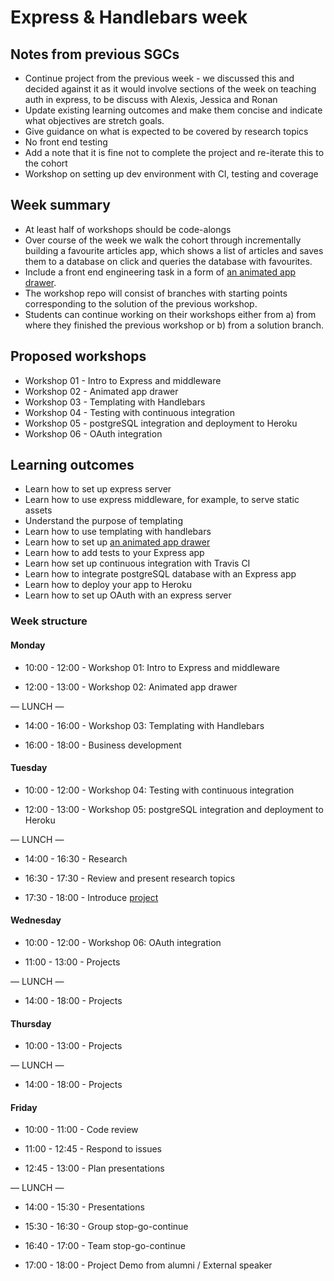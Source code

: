 # Express & Handlebars week

## Notes from previous SGCs

* Continue project from the previous week - we discussed this and decided against it as it would involve sections of the week on teaching auth in express, to be discuss with Alexis, Jessica and Ronan
* Update existing learning outcomes and make them concise and indicate what
  objectives are stretch goals.
* Give guidance on what is expected to be covered by research topics
* No front end testing
* Add a note that it is fine not to complete the project and re-iterate this to the cohort
* Workshop on setting up dev environment with CI, testing and coverage

## Week summary

* At least half of workshops should be code-alongs
* Over course of the week we walk the cohort through incrementally building a favourite articles app, which shows a list of articles and saves them to a database on click and queries the database with favourites.
* Include a front end engineering task in a form of [an animated app drawer](http://www.material-ui.com/#/components/drawer).
* The workshop repo will consist of branches with starting points corresponding to the solution of the previous workshop.
* Students can continue working on their workshops either from a) from where they finished the previous workshop or b) from a solution branch.

## Proposed workshops

* Workshop 01 - Intro to Express and middleware
* Workshop 02 - Animated app drawer
* Workshop 03 - Templating with Handlebars
* Workshop 04 - Testing with continuous integration
* Workshop 05 - postgreSQL integration and deployment to Heroku
* Workshop 06 - OAuth integration

## Learning outcomes

* Learn how to set up express server
* Learn how to use express middleware, for example, to serve static assets
* Understand the purpose of templating
* Learn how to use templating with handlebars
* Learn how to set up [an animated app drawer](http://www.material-ui.com/#/components/drawer)
* Learn how to add tests to your Express app
* Learn how set up continuous integration with Travis CI
* Learn how to integrate postgreSQL database with an Express app
* Learn how to deploy your app to Heroku
* Learn how to set up OAuth with an express server

### Week structure

#### Monday

- 10:00 - 12:00 - Workshop 01: Intro to Express and middleware

- 12:00 - 13:00 - Workshop 02: Animated app drawer

— LUNCH —

- 14:00 - 16:00 - Workshop 03: Templating with Handlebars

- 16:00 - 18:00 - Business development

#### Tuesday

- 10:00 - 12:00 - Workshop 04: Testing with continuous integration

- 12:00 - 13:00 - Workshop 05: postgreSQL integration and deployment to Heroku

— LUNCH —

- 14:00 - 16:30 - Research

- 16:30 - 17:30 - Review and present research topics

- 17:30 - 18:00 - Introduce [project](./project.md)

#### Wednesday

- 10:00 - 12:00 - Workshop 06: OAuth integration

- 11:00 - 13:00 - Projects

— LUNCH —

- 14:00 - 18:00 - Projects

#### Thursday

- 10:00 - 13:00 - Projects

— LUNCH —

- 14:00 - 18:00 - Projects

#### Friday

- 10:00 - 11:00 - Code review

- 11:00 - 12:45 - Respond to issues

- 12:45 - 13:00 - Plan presentations

— LUNCH —

- 14:00 - 15:30 - Presentations

- 15:30 - 16:30 - Group stop-go-continue

- 16:40 - 17:00 - Team stop-go-continue

- 17:00 - 18:00 - Project Demo from alumni / External speaker
